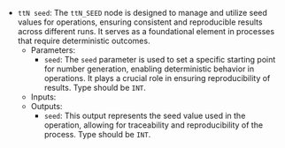 - `ttN seed`: The `ttN_SEED` node is designed to manage and utilize seed values for operations, ensuring consistent and reproducible results across different runs. It serves as a foundational element in processes that require deterministic outcomes.
    - Parameters:
        - `seed`: The `seed` parameter is used to set a specific starting point for number generation, enabling deterministic behavior in operations. It plays a crucial role in ensuring reproducibility of results. Type should be `INT`.
    - Inputs:
    - Outputs:
        - `seed`: This output represents the seed value used in the operation, allowing for traceability and reproducibility of the process. Type should be `INT`.
